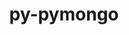 ---
title: "py-pymongo"
layout: cache
categories: [package, develop-2024-02-11]
meta: {"versions": ["3.12.1"], "compilers": ["gcc@=11.4.0", "gcc@=9.4.0", "oneapi@=2024.0.0"], "oss": ["ubuntu20.04", "ubuntu22.04"], "platforms": ["linux"], "targets": ["neoverse_v1", "neoverse_v2", "ppc64le", "x86_64_v3"], "stacks": ["e4s", "e4s-neoverse-v2", "e4s-neoverse_v1", "e4s-oneapi", "e4s-power", "root"], "num_specs": 5, "num_specs_by_stack": {"e4s-neoverse_v1": 1, "root": 5, "e4s-power": 1, "e4s": 1, "e4s-neoverse-v2": 1, "e4s-oneapi": 1}}
spec_details: [{"hash": "3m2npzkbfx6ht6hn3skqmuevrj3r3cyr", "compiler": "gcc@=11.4.0", "versions": ["3.12.1"], "os": "ubuntu20.04", "platform": "linux", "target": "neoverse_v1", "variants": ["build_system=python_pip"], "stacks": ["e4s-neoverse_v1", "root"], "size": "-", "tarball": "https://binaries.spack.io/releases/develop-2024-02-11/build_cache/linux-ubuntu20.04-neoverse_v1/gcc-11.4.0/py-pymongo-3.12.1/linux-ubuntu20.04-neoverse_v1-gcc-11.4.0-py-pymongo-3.12.1-3m2npzkbfx6ht6hn3skqmuevrj3r3cyr.spack"}, {"hash": "nk7fzo362q3duzhn3zslajzupqbexhgv", "compiler": "gcc@=9.4.0", "versions": ["3.12.1"], "os": "ubuntu20.04", "platform": "linux", "target": "ppc64le", "variants": ["build_system=python_pip"], "stacks": ["e4s-power", "root"], "size": "-", "tarball": "https://binaries.spack.io/releases/develop-2024-02-11/build_cache/linux-ubuntu20.04-ppc64le/gcc-9.4.0/py-pymongo-3.12.1/linux-ubuntu20.04-ppc64le-gcc-9.4.0-py-pymongo-3.12.1-nk7fzo362q3duzhn3zslajzupqbexhgv.spack"}, {"hash": "emvwlp7mtvpk775zvd2duph6vjpnopjx", "compiler": "gcc@=11.4.0", "versions": ["3.12.1"], "os": "ubuntu20.04", "platform": "linux", "target": "x86_64_v3", "variants": ["build_system=python_pip"], "stacks": ["e4s", "root"], "size": "-", "tarball": "https://binaries.spack.io/releases/develop-2024-02-11/build_cache/linux-ubuntu20.04-x86_64_v3/gcc-11.4.0/py-pymongo-3.12.1/linux-ubuntu20.04-x86_64_v3-gcc-11.4.0-py-pymongo-3.12.1-emvwlp7mtvpk775zvd2duph6vjpnopjx.spack"}, {"hash": "dmkwodddqpx56z746pkz7thli7j5vkao", "compiler": "gcc@=11.4.0", "versions": ["3.12.1"], "os": "ubuntu22.04", "platform": "linux", "target": "neoverse_v2", "variants": ["build_system=python_pip"], "stacks": ["e4s-neoverse-v2", "root"], "size": "-", "tarball": "https://binaries.spack.io/releases/develop-2024-02-11/build_cache/linux-ubuntu22.04-neoverse_v2/gcc-11.4.0/py-pymongo-3.12.1/linux-ubuntu22.04-neoverse_v2-gcc-11.4.0-py-pymongo-3.12.1-dmkwodddqpx56z746pkz7thli7j5vkao.spack"}, {"hash": "2zg3cyt4wkwkngct4wwwpqjliv6rrexj", "compiler": "oneapi@=2024.0.0", "versions": ["3.12.1"], "os": "ubuntu22.04", "platform": "linux", "target": "x86_64_v3", "variants": ["build_system=python_pip"], "stacks": ["e4s-oneapi", "root"], "size": "-", "tarball": "https://binaries.spack.io/releases/develop-2024-02-11/build_cache/linux-ubuntu22.04-x86_64_v3/oneapi-2024.0.0/py-pymongo-3.12.1/linux-ubuntu22.04-x86_64_v3-oneapi-2024.0.0-py-pymongo-3.12.1-2zg3cyt4wkwkngct4wwwpqjliv6rrexj.spack"}]
---